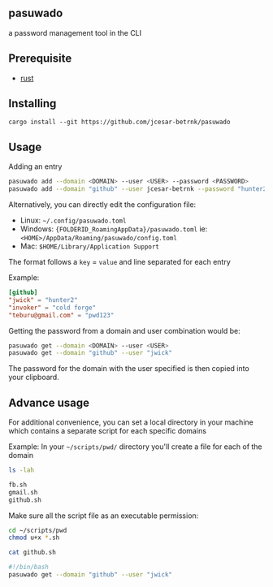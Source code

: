 ## pasuwado

a password management tool in the CLI

## Prerequisite
- [rust](https://rustup.rs/)

## Installing
```
cargo install --git https://github.com/jcesar-betrnk/pasuwado
```

## Usage

Adding an entry

```sh
pasuwado add --domain <DOMAIN> --user <USER> --password <PASSWORD>
pasuwado add --domain "github" --user jcesar-betrnk --password "hunter2"
```

Alternatively, you can directly edit the configuration file:
- Linux: `~/.config/pasuwado.toml`
- Windows: `{FOLDERID_RoamingAppData}/pasuwado.toml`
    ie: `<HOME>/AppData/Roaming/pasuwado/config.toml`
- Mac: `$HOME/Library/Application Support`

The format follows a `key` = `value` and line separated for each entry

Example:

```toml
[github]
"jwick" = "hunter2"
"invoker" = "cold forge"
"teburu@gmail.com" = "pwd123"
```

Getting the password from a domain and user combination would be:

```sh
pasuwado get --domain <DOMAIN> --user <USER>
pasuwado get --domain "github" --user "jwick"
```

The password for the domain with the user specified is then copied into your clipboard.


## Advance usage
For additional convenience, you can set a local directory in your machine which contains a separate
script for each specific domains

Example:
In your `~/scripts/pwd/` directory you'll create a file for each of the domain

```sh
ls -lah
```
```sh
fb.sh
gmail.sh
github.sh
```
Make sure all the script file as an executable permission:

```sh
cd ~/scripts/pwd
chmod u+x *.sh
```

```sh
cat github.sh
```

```sh
#!/bin/bash
pasuwado get --domain "github" --user "jwick"
```

